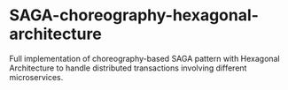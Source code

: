 # SAGA-choreography-hexagonal-architecture
Full implementation of choreography-based SAGA pattern with Hexagonal Architecture to handle distributed transactions involving different microservices.
